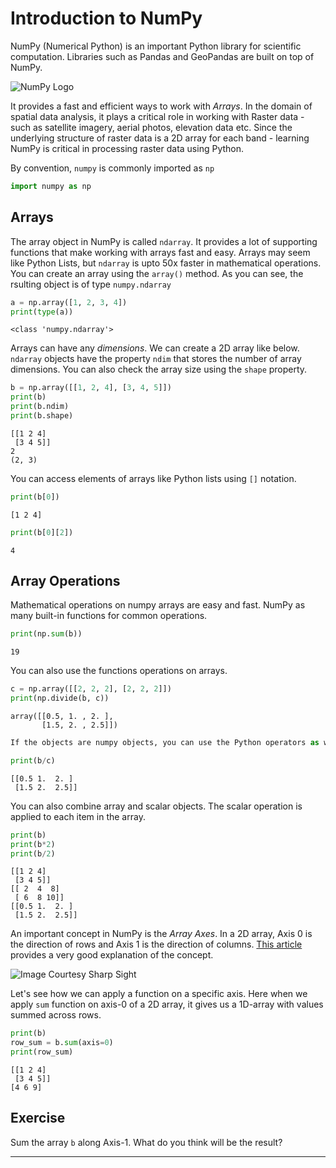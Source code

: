 # Introduction to NumPy

NumPy (Numerical Python) is an important Python library for scientific computation. Libraries such as Pandas and GeoPandas are built on top of NumPy. 

![NumPy Logo](https://numpy.org/images/logos/numpy.svg)

It provides a fast and efficient ways to work with *Arrays*. In the domain of spatial data analysis, it plays a critical role in working with Raster data - such as satellite imagery, aerial photos, elevation data etc. Since the underlying structure of raster data is a 2D array for each band - learning NumPy is critical in processing raster data using Python.

By convention, `numpy` is commonly imported as `np`


```python
import numpy as np
```

## Arrays

The array object in NumPy is called `ndarray`. It provides a lot of supporting functions that make working with arrays fast and easy. Arrays may seem like Python Lists, but `ndarray` is upto 50x faster in mathematical operations. You can create an array using the `array()` method. As you can see, the rsulting object is of type `numpy.ndarray`


```python
a = np.array([1, 2, 3, 4])
print(type(a))
```

    <class 'numpy.ndarray'>


Arrays can have any *dimensions*. We can create a 2D array like below. `ndarray` objects have the property `ndim` that stores the number of array dimensions. You can also check the array size using the `shape` property.


```python
b = np.array([[1, 2, 4], [3, 4, 5]])
print(b)
print(b.ndim)
print(b.shape)
```

    [[1 2 4]
     [3 4 5]]
    2
    (2, 3)


You can access elements of arrays like Python lists using `[]` notation.


```python
print(b[0])
```

    [1 2 4]



```python
print(b[0][2])
```

    4


## Array Operations

Mathematical operations on numpy arrays are easy and fast. NumPy as many built-in functions for common operations.


```python
print(np.sum(b))
```




    19



You can also use the functions operations on arrays. 


```python
c = np.array([[2, 2, 2], [2, 2, 2]])
print(np.divide(b, c))
```




    array([[0.5, 1. , 2. ],
           [1.5, 2. , 2.5]])




```python
If the objects are numpy objects, you can use the Python operators as well
```


```python
print(b/c)
```

    [[0.5 1.  2. ]
     [1.5 2.  2.5]]


You can also combine array and scalar objects. The scalar operation is applied to each item in the array.


```python
print(b)
print(b*2)
print(b/2)
```

    [[1 2 4]
     [3 4 5]]
    [[ 2  4  8]
     [ 6  8 10]]
    [[0.5 1.  2. ]
     [1.5 2.  2.5]]


An important concept in NumPy is the *Array Axes*. In a 2D array, Axis 0 is the direction of rows and Axis 1 is the direction of columns. [This article](https://www.sharpsightlabs.com/blog/numpy-axes-explained/) provides a very good explanation of the concept.

![Image Courtesy Sharp Sight](https://vrzkj25a871bpq7t1ugcgmn9-wpengine.netdna-ssl.com/wp-content/uploads/2018/11/numpy-arrays-have-axes.png)

Let's see how we can apply a function on a specific axis. Here when we apply `sum` function on axis-0 of a 2D array, it gives us a 1D-array with values summed across rows.


```python
print(b)
row_sum = b.sum(axis=0)
print(row_sum)
```

    [[1 2 4]
     [3 4 5]]
    [4 6 9]


## Exercise

Sum the array `b` along Axis-1. What do you think will be the result?

----
